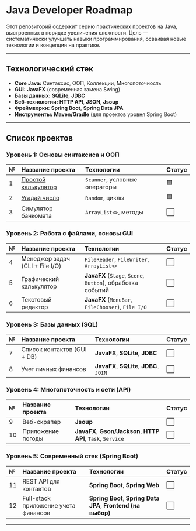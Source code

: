 # Java Developer Roadmap

Этот репозиторий содержит серию практических проектов на Java, выстроенных в порядке увеличения сложности. Цель — систематически улучшать навыки программирования, осваивая новые технологии и концепции на практике.

---

## Технологический стек
*   **Core Java:** Синтаксис, ООП, Коллекции, Многопоточность
*   **GUI:** **JavaFX** (современная замена Swing)
*   **Базы данных:** **SQLite**, **JDBC**
*   **Веб-технологии:** **HTTP API**, **JSON**, **Jsoup**
*   **Фреймворки:** **Spring Boot**, **Spring Data JPA**
*   **Инструменты:** **Maven/Gradle** (для проектов уровня Spring Boot)

---

## Список проектов

### Уровень 1: Основы синтаксиса и ООП
| № | Название проекта                                  | Технологии | Статус |
| :-- |:--------------------------------------------------| :--- |:-------|
| 1 | [Простой калькулятор](01-Calculator_CmdInterface) | `Scanner`, условные операторы | 🟩     |
| 2 | [Угадай число](02-guess-the-number)               | `Random`, циклы | 🟩     |
| 3 | Симулятор банкомата                               | `ArrayList<>`, методы | ⬜️     |

### Уровень 2: Работа с файлами, основы GUI
| № | Название проекта                | Технологии | Статус |
| :-- |:--------------------------------| :--- | :--- |
| 4 | Менеджер задач (CLI + File I/O) | `FileReader`, `FileWriter`, `ArrayList<>` | ⬜️ |
| 5 | Графический калькулятор         | **JavaFX** (`Stage`, `Scene`, `Button`), обработка событий | ⬜️ |
| 6 | Текстовый редактор              | **JavaFX** (`MenuBar`, `FileChooser`), `File I/O` | ⬜️ |

### Уровень 3: Базы данных (SQL)
| № | Название проекта            | Технологии | Статус |
| :-- |:----------------------------| :--- | :--- |
| 7 | Список контактов (GUI + DB) | **JavaFX**, **SQLite**, **JDBC** | ⬜️ |
| 8 | Учет личных финансов        | **JavaFX**, **SQLite**, **JDBC**, `JOIN` | ⬜️ |

### Уровень 4: Многопоточность и сети (API)
| № | Название проекта   | Технологии | Статус |
| :-- |:-------------------| :--- | :--- |
| 9 | Веб-скрапер        | **Jsoup** | ⬜️ |
| 10 | Приложение погоды  | **JavaFX**, **Gson/Jackson**, **HTTP API**, `Task`, `Service` | ⬜️ |

### Уровень 5: Современный стек (Spring Boot)
| № | Название проекта                     | Технологии | Статус |
| :-- |:-------------------------------------| :--- | :--- |
| 11 | REST API для контактов               | **Spring Boot**, **Spring Web** | ⬜️ |
| 12 | Full-stack приложение учета финансов | **Spring Boot**, **Spring Data JPA**, **Frontend (на выбор)** | ⬜️ |

---
